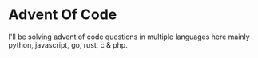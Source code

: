 # Advent Of Code

I'll be solving advent of code questions in multiple languages here mainly python, javascript, go, rust, c & php.
